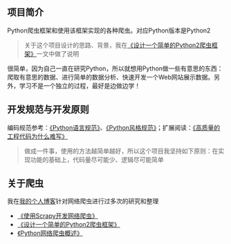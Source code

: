 ## 项目简介

Python爬虫框架和使用该框架实现的各种爬虫。对应Python版本是Python2

>关于这个项目设计的思路、背景，我在[《设计一个简单的Python2爬虫框架》](http://www.xumenger.com/02-crawler-design-20170216/)一文中做了说明

很简单，因为自己一直在研究Python，所以就想用Python做一些有意思的东西：爬取有意思的数据、进行简单的数据分析、快速开发一个Web网站展示数据。另外，学习不是一个独立的过程，最好是边做边学！

## 开发规范与开发原则

编码规范参考：[《Python语言规范》](http://zh-google-styleguide.readthedocs.io/en/latest/google-python-styleguide/python_language_rules/)、[《Python风格规范》](http://zh-google-styleguide.readthedocs.io/en/latest/google-python-styleguide/python_style_rules/)；扩展阅读：[《高质量的工程代码为什么难写》](http://hellojava.info/?p=508)

>做成一件事，使用的方法越简单越好，所以这个项目我坚持如下原则：在实现功能的基础上，代码量尽可能少、逻辑尽可能简单

## 关于爬虫

我在[我的个人博客](http://www.xumenger.com/)针对网络爬虫进行过多次的研究和整理

* [《使用Scrapy开发网络爬虫》](http://www.xumenger.com/python3-scrapy-20170626/)
* [《设计一个简单的Python2爬虫框架》](http://www.xumenger.com/crawler-design-pattern-20170216/)
* [《Python网络爬虫概述》](http://www.xumenger.com/python-crawler-20170102/)


